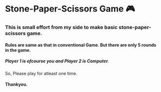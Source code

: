 # Stone-Paper-Scissors Game 🎮

### This is small effort from my side to make basic stone-paper-scissors game.

#### Rules are same as that in conventional Game. But there are only 5 rounds in the game.

##### Player 1 is ofcourse you and Player 2 is Computer.

So, Please play for atleast one time.

#### Thankyou.
